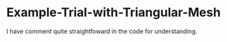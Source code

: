 # Example-Trial-with-Triangular-Mesh
I have comment quite straightfoward in the code for understanding.
